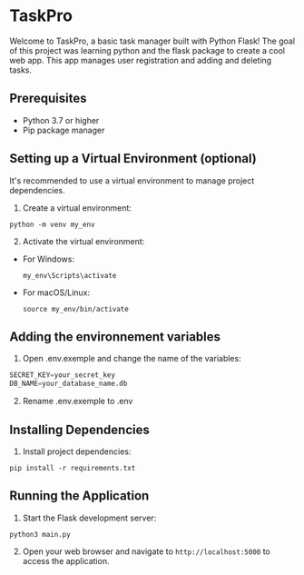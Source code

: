 # TaskPro

Welcome to TaskPro, a basic task manager built with Python Flask!
The goal of this project was learning python and the flask package to create a cool web app.
This app manages user registration and adding and deleting tasks.

## Prerequisites

- Python 3.7 or higher
- Pip package manager

## Setting up a Virtual Environment (optional)

It's recommended to use a virtual environment to manage project dependencies.

1. Create a virtual environment:
  ```
  python -m venv my_env
  ```
2. Activate the virtual environment:
- For Windows:
  ```
  my_env\Scripts\activate
  ```
- For macOS/Linux:
  ```
  source my_env/bin/activate
  ```

## Adding the environnement variables

1. Open .env.exemple and change the name of the variables:

```python
SECRET_KEY=your_secret_key
DB_NAME=your_database_name.db
```

2. Rename .env.exemple to .env

## Installing Dependencies

1. Install project dependencies:
  ```
  pip install -r requirements.txt
  ```

## Running the Application

1. Start the Flask development server:
  ```
  python3 main.py
  ```

2. Open your web browser and navigate to `http://localhost:5000` to access the application.



